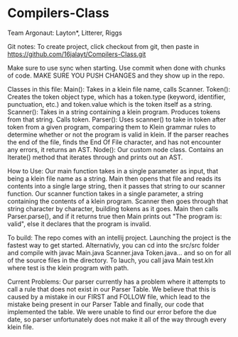 # Compilers-Class
Team Argonaut: Layton*, Litterer, Riggs

Git notes:
To create project, click checkout from git, then paste in https://github.com/16jalayt/Compilers-Class.git

Make sure to use sync when starting.
Use commit when done with chunks of code.
MAKE SURE YOU PUSH CHANGES and they show up in the repo.

Classes in this file:
Main(): Takes in a klein file name, calls Scanner.
Token(): Creates the token object type, which has a token.type (keyword, identifier, punctuation, etc.)
         and token.value which is the token itself as a string.
Scanner(): Takes in a string containing a klein program. Produces tokens from that string. Calls token.
Parser(): Uses scanner() to take in token after token from a given program, comparing them to Klein grammar rules to 
          determine whether or not the program is valid in klein. If the parser reaches the end of the file, finds
          the End Of File character, and has not encounter any errors, it returns an AST.
Node(): Our custom node class. Contains an Iterate() method that iterates through and prints out an AST.

How to Use:
Our main function takes in a single parameter as input, that being a klein file name as a string. 
Main then opens that file and reads its contents into a single large string, then it passes that string to 
our scanner function.
Our scanner function takes in a single parameter, a string containing the contents of a klein program. 
Scanner then goes through that string character by character, building tokens as it goes. 
Main then calls Parser.parse(), and if it returns true then Main prints out "The program is: valid", else it
    declares that the program is invalid.
    
To build: The repo comes with an intellij project. Launching the project is the fastest way to get started. 
Alternativly, you can cd into the src/src folder and compile with javac Main.java Scanner.java Token.java... 
and so on for all of the source files in the directory. To lauch, you call java Main test.kln where test is 
the klein program with path.

Current Problems: Our parser currently has a problem where it attempts to call a rule that does not exist
    in our Parser Table. We believe that this is caused by a mistake in our FIRST and FOLLOW file, which 
    lead to the mistake being present in our Parser Table and finally, our code that implemented the table.
    We were unable to find our error before the due date, so parser unfortunately does not make it all of the
    way through every klein file.